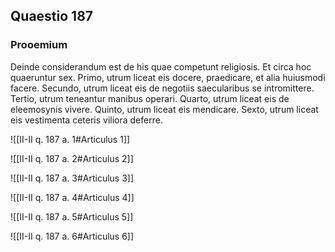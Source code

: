 ## Quaestio 187

### Prooemium

Deinde considerandum est de his quae competunt religiosis. Et circa hoc quaeruntur sex. Primo, utrum liceat eis docere, praedicare, et alia huiusmodi facere. Secundo, utrum liceat eis de negotiis saecularibus se intromittere. Tertio, utrum teneantur manibus operari. Quarto, utrum liceat eis de eleemosynis vivere. Quinto, utrum liceat eis mendicare. Sexto, utrum liceat eis vestimenta ceteris viliora deferre.

![[II-II q. 187 a. 1#Articulus 1]]

![[II-II q. 187 a. 2#Articulus 2]]

![[II-II q. 187 a. 3#Articulus 3]]

![[II-II q. 187 a. 4#Articulus 4]]

![[II-II q. 187 a. 5#Articulus 5]]

![[II-II q. 187 a. 6#Articulus 6]]

